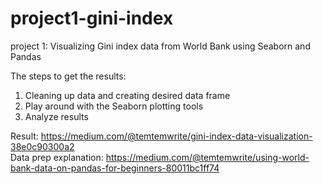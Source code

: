 # project1-gini-index
project 1: Visualizing Gini index data from World Bank using Seaborn and Pandas

The steps to get the results:
1. Cleaning up data and creating desired data frame
2. Play around with the Seaborn plotting tools
3. Analyze results

Result: https://medium.com/@temtemwrite/gini-index-data-visualization-38e0c90300a2
<br>Data prep explanation: https://medium.com/@temtemwrite/using-world-bank-data-on-pandas-for-beginners-80011bc1ff74
